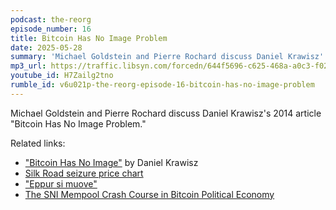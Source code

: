 ```yaml
---
podcast: the-reorg
episode_number: 16
title: Bitcoin Has No Image Problem
date: 2025-05-28
summary: 'Michael Goldstein and Pierre Rochard discuss Daniel Krawisz''s 2014 article "Bitcoin Has No Image Problem."'
mp3_url: https://traffic.libsyn.com/forcedn/644f5696-c625-468a-a0c3-f02493f7b768/thereorg-ep016-bitcoin-has-no-image-problem.mp3
youtube_id: H7Zailg2tno
rumble_id: v6u021p-the-reorg-episode-16-bitcoin-has-no-image-problem
---
```


Michael Goldstein and Pierre Rochard discuss Daniel Krawisz's 2014 article "Bitcoin Has No Image Problem."

Related links:

- ["Bitcoin Has No Image"](https://nakamotoinstitute.org/mempool/bitcoin-has-no-image-problem/) by Daniel Krawisz
- [Silk Road seizure price chart](<https://en.wikipedia.org/wiki/Silk_Road_(marketplace)#/media/File:Bitcoin_October_2013.png>)
- ["Eppur si muove"](https://en.wikipedia.org/wiki/And_yet_it_moves)
- [The SNI Mempool Crash Course in Bitcoin Political Economy](https://nakamotoinstitute.org/crash-course/)
